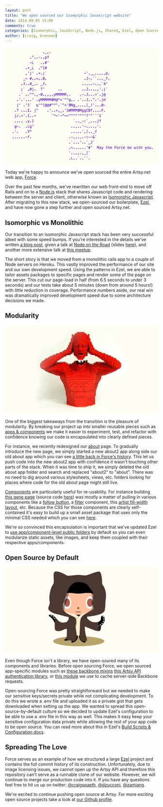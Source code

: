 ```yaml
---
layout: post
title: "We open sourced our Isomorphic Javascript website"
date: 2014-09-05 15:09
comments: true
categories: [Isomorphic, JavaScript, Node.js, Shared, Ezel, Open Source]
author: [craig, brennan]
---
```


![May The Force be With You](/images/2014-09-05-we-open-sourced-our-isomorphic-javascript-website/force.png)

Today we're happy to announce we've open sourced the entire Artsy.net web app, [Force](https://github.com/artsy/force-public).

Over the past few months, we've rewritten our web front-end to move off Rails and on to a [Node.js](http://nodejs.org/) stack that shares Javascript code and rendering between the server and client, otherwise known as [Isomorphic Javascript](http://nerds.airbnb.com/isomorphic-JavaScript-future-web-apps/). After migrating to this new stack, we open-sourced our boilerplate, [Ezel](http://ezeljs.com), and have now gone a step further and open sourced Artsy.net.

<!-- more -->

## Isomorphic vs Monolithic

Our transition to an isomorphic Javascript stack has been very successful albeit with some speed bumps. If you're interested in the details we've written [a blog post](http://artsy.github.io/blog/2013/11/30/rendering-on-the-server-and-client-in-node-dot-js/), given a talk at [Node on the Road](https://www.joyent.com/developers/videos/node-js-on-the-road-nyc-craig-spaeth-brennan-moore) (slides [here](http://www.slideshare.net/craigspaeth/artsy-node-on-the-roady-slides)), and another more extensive talk at [this meetup](http://www.hakkalabs.co/articles/monolithic-to-distributed-how-artsy-transitioned-from-ruby-on-rails-to-node-js-and-isomorphic-javascript#).

The short story is that we moved from a monolithic rails app to a couple of Node servers on Heroku. This vastly improved the performance of our site and our own development speed. Using the patterns in Ezel, we are able to tailor assets packages to specific pages and render some of the page on the server. This cut our page-load in half (from 6.5 seconds to under 3 seconds) and our tests take about 5 minutes (down from around 5 hours!) with little reduction in coverage. Performance numbers aside, our real win was dramatically improved development speed due to some architecture decisions we made.

## Modularity

[![Nathan Sawaya, Red Head, 2009](/images/2014-09-05-we-open-sourced-our-isomorphic-javascript-website/sawaya.jpg)](https://artsy.net/artwork/nathan-sawaya-red-head)

One of the biggest takeaways from the transition is the pleasure of modularity. By breaking our project up into smaller reusable pieces such as [apps & components](https://github.com/artsy/ezel#project-vs-apps-vs-components) we make it easier to experiment, test, and refactor with confidence knowing our code is encapsulated into clearly defined pieces.

For instance, we recently redesigned our [about](https://artsy.net/about) page. To gradually introduce the new page, we simply started a new about2 app along side our old about app which you can see [a little back in Force's history](https://github.com/artsy/force-public/tree/0d5a49da08e94a91b3f23c7cd1005c1e83da7ba5/apps). This let us push code into the new about2 app with confidence it wasn't touching other parts of the stack. When it was time to ship it, we simply deleted the old about app folder and search and replaced "about2" to "about". There was no need to dig around various stylesheets, views, etc. folders looking for places where code for the old about page might still live.

[Components](https://github.com/artsy/ezel#components) are particularly useful for re-usability. For instance building [this gene page](https://artsy.net/gene/abstract-expressionism) (source code [here](https://github.com/artsy/force-public/tree/master/apps/gene)) was mostly a matter of pulling in various components like a [follow button](https://github.com/artsy/force-public/tree/master/components/follow_button), a [filter](https://github.com/artsy/force-public/tree/master/components/filter) component, this [artist fill-width layout](https://github.com/artsy/force-public/tree/master/components/artist_fillwidth_list), etc. Because the CSS for those components are clearly self-contained it's easy to build up a small asset package that uses only the minimal CSS needed which you can see [here](https://github.com/artsy/force-public/blob/master/assets/gene.styl).

We're so convinced this encapsulation is important that we've updated Ezel to [use app/component-level public folders](https://github.com/artsy/ezel/tree/master/src/js-example/apps/commits/public/images) by default so you can even modularize static assets, like images, and keep them coupled with their respective apps/components.

## Open Source by Default

![Ocotcat](/images/2014-09-05-we-open-sourced-our-isomorphic-javascript-website/octocat.jpg)

Even though Force isn't a library, we have open-soured many of its components and libraries. Before open sourcing Force, we open sourced app-specific modules such as [these backbone mixins](https://github.com/artsy/artsy-backbone-mixins) [this Artsy API authentication library](https://github.com/artsy/artsy-passport), or [this module](https://github.com/artsy/backbone-cache-sync) we use to cache server-side Backbone requests.

Open-sourcing Force was pretty straightforward but we needed to make our sensitive keys/secrets private while not complicating development. To do this we wrote a .env file and uploaded it as a private gist that gets downloaded when setting up the app. We wanted to spread this open-source-by-default culture so we decided to update Ezel's configuration to be able to use a .env file in this way as well. This makes it easy keep your sensitive configuration data private while allowing the rest of your app code to be open source. You can read more about this in Ezel's [Build Scripts & Configuration docs](https://github.com/artsy/ezel#build-scripts--configuration).

## Spreading The Love

Force serves as an example of how we structured a large [Ezel](http://ezeljs.com) project and contains the full commit history of its construction. Unfortunately, due to image licensing issues, we cannot open up the Artsy API and therefore this repository can't serve as a runnable clone of our website. However, we will continue to merge our production code into it. If you have any questions feel free to hit us up on twitter: [@craigspaeth](https://twitter.com/craigspaeth), [@dzucconi](https://twitter.com/dzucconi), [@zamiang](https://twitter.com/zamiang).

We're excited to continue pushing open source at Artsy. For more exciting open source projects take a look at [our Github profile](https://github.com/artsy).
